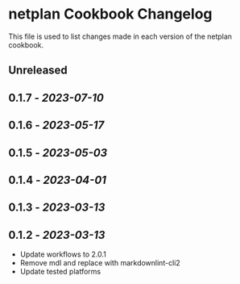 # netplan Cookbook Changelog

This file is used to list changes made in each version of the netplan cookbook.

## Unreleased

## 0.1.7 - *2023-07-10*

## 0.1.6 - *2023-05-17*

## 0.1.5 - *2023-05-03*

## 0.1.4 - *2023-04-01*

## 0.1.3 - *2023-03-13*

## 0.1.2 - *2023-03-13*

- Update workflows to 2.0.1
- Remove mdl and replace with markdownlint-cli2
- Update tested platforms
